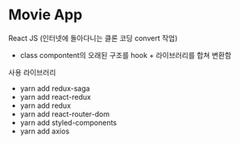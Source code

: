 # Movie App

React JS (인터넷에 돌아다니는 클론 코딩 convert 작업)

- class compontent의 오래된 구조를 hook + 라이브러리를 합쳐 변환함

사용 라이브러리

- yarn add redux-saga
- yarn add react-redux
- yarn add redux
- yarn add react-router-dom
- yarn add styled-components
- yarn add axios
